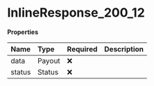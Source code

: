 # InlineResponse_200_12

**Properties**

| Name   | Type   | Required | Description |
| :----- | :----- | :------- | :---------- |
| data   | Payout | ❌       |             |
| status | Status | ❌       |             |
